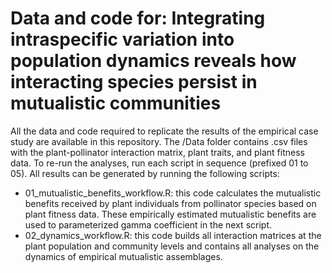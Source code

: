 # Data and code for: Integrating intraspecific variation into population dynamics reveals how interacting species persist in mutualistic communities

All the data and code required to replicate the results of the empirical case study are available in this repository. The /Data folder contains .csv files with the plant-pollinator interaction matrix, plant traits, and plant fitness data. To re-run the analyses, run each script in sequence (prefixed 01 to 05). All results can be generated by running the following scripts:

- 01_mutualistic_benefits_workflow.R: this code calculates the mutualistic benefits received by plant individuals from pollinator species based on plant fitness data. These empirically estimated mutualistic benefits are used to parameterized gamma coefficient in the next script.
- 02_dynamics_workflow.R: this code builds all interaction matrices at the plant population and community levels and contains all analyses on the dynamics of empirical mutualistic assemblages.

